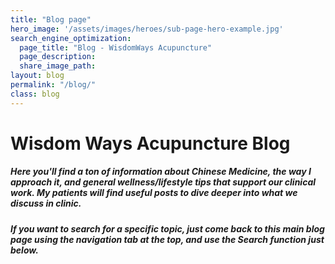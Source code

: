 ```yaml
---
title: "Blog page"
hero_image: '/assets/images/heroes/sub-page-hero-example.jpg'
search_engine_optimization:
  page_title: "Blog - WisdomWays Acupuncture"
  page_description:
  share_image_path:
layout: blog
permalink: "/blog/"
class: blog
---
```


# Wisdom Ways Acupuncture Blog

##### Here you'll find a ton of information about Chinese Medicine, the way I approach it, and general wellness/lifestyle tips that support our clinical work. My patients will find useful posts to dive deeper into what we discuss in clinic.&nbsp;

##### If you want to search for a specific topic, just come back to this main blog page using the navigation tab at the top, and use the Search function just below.